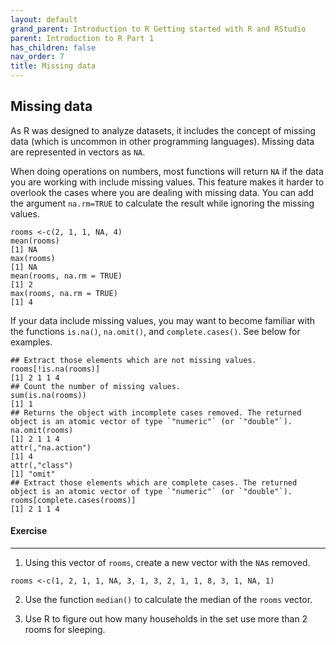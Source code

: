 ```yaml
---
layout: default
grand_parent: Introduction to R Getting started with R and RStudio
parent: Introduction to R Part 1 
has_children: false
nav_order: 7
title: Missing data
---
```


## Missing data 

As R was designed to analyze datasets, it includes the concept of missing data (which is uncommon in other programming languages). Missing data are represented in vectors as `NA`.
 
When doing operations on numbers, most functions will return `NA` if the data you are working with include missing values. This feature makes it harder to overlook the cases where you are dealing with missing data. You can add the argument `na.rm=TRUE` to calculate the result while ignoring the missing values. 

```
rooms <-c(2, 1, 1, NA, 4) 
mean(rooms) 
[1] NA 
max(rooms) 
[1] NA 
mean(rooms, na.rm = TRUE) 
[1] 2 
max(rooms, na.rm = TRUE) 
[1] 4 
```


If your data include missing values, you may want to become familiar with the functions `is.na()`, `na.omit()`, and `complete.cases()`. See below for examples. 

```
## Extract those elements which are not missing values. 
rooms[!is.na(rooms)] 
[1] 2 1 1 4 
## Count the number of missing values. 
sum(is.na(rooms)) 
[1] 1 
## Returns the object with incomplete cases removed. The returned object is an atomic vector of type `"numeric"` (or `"double"`). 
na.omit(rooms) 
[1] 2 1 1 4 
attr(,"na.action") 
[1] 4 
attr(,"class") 
[1] "omit" 
## Extract those elements which are complete cases. The returned object is an atomic vector of type `"numeric"` (or `"double"`). 
rooms[complete.cases(rooms)] 
[1] 2 1 1 4 
```

#### Exercise 
---
1. Using this vector of `rooms`, create a new vector with the `NA`s removed. 
```
rooms <-c(1, 2, 1, 1, NA, 3, 1, 3, 2, 1, 1, 8, 3, 1, NA, 1) 
```
2. Use the function `median()` to calculate the median of the `rooms` vector. 

3. Use R to figure out how many households in the set use more than 2 rooms for sleeping. 



